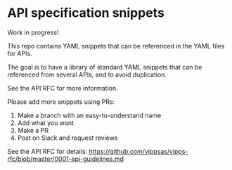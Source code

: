 # API specification snippets

Work in progress!

This repo contains YAML snippets that can be referenced in the YAML files
for APIs.

The goal is to have a library of standard YAML snippets that can be
referenced from several APIs, and to avoid duplication.

See the API RFC for more information.

Please add more snippets using PRs:
1. Make a branch with an easy-to-understand name
2. Add what you want
3. Make a PR
4. Post on Slack and request reviews

See the API RFC for details:
https://github.com/vippsas/vipps-rfc/blob/master/0001-api-guidelines.md
